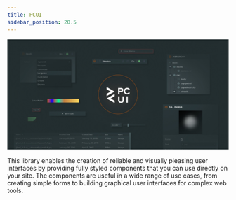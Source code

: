 ```yaml
---
title: PCUI
sidebar_position: 20.5
---
```


![PCUI splash](/img/user-manual/pcui/pcui-banner.jpg)

This library enables the creation of reliable and visually pleasing user interfaces by providing fully styled components that you can use directly on your site. The components are useful in a wide range of use cases, from creating simple forms to building graphical user interfaces for complex web tools.
